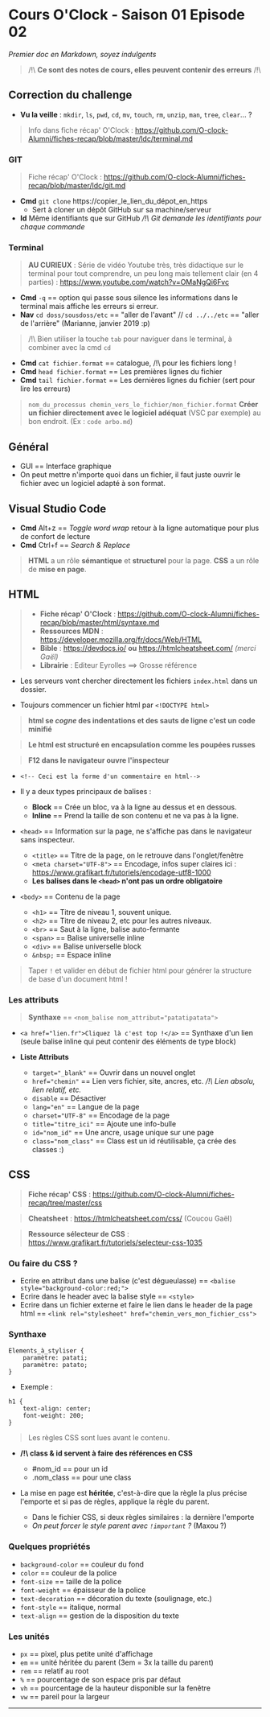 # Cours O'Clock - Saison 01 Episode 02
_Premier doc en Markdown, soyez indulgents_

> /!\ __Ce sont des notes de cours, elles peuvent contenir des erreurs__ /!\

## Correction du challenge

* __Vu la veille__ : `mkdir`, `ls`, `pwd`, `cd`, `mv`, `touch`, `rm`, `unzip`, `man`, `tree`, `clear`... ?
> Info dans fiche récap' O'Clock : https://github.com/O-clock-Alumni/fiches-recap/blob/master/ldc/terminal.md

### GIT

> Fiche récap' O'Clock : https://github.com/O-clock-Alumni/fiches-recap/blob/master/ldc/git.md

* __Cmd__ `git clone` https://copier_le_lien_du_dépot_en_https
    * Sert à cloner un dépôt GitHub sur sa machine/serveur
* __Id__ Même identifiants que sur GitHub
    _/!\ Git demande les identifiants pour chaque commande_

### Terminal

> __AU CURIEUX__ : Série de vidéo Youtube très, très didactique sur le terminal pour tout comprendre, un peu long mais tellement clair (en 4 parties) : https://www.youtube.com/watch?v=OMaNgQi6Fvc 

* __Cmd__ `-q` == option qui passe sous silence les informations dans le terminal mais affiche les erreurs si erreur.
* __Nav__ `cd doss/sousdoss/etc` == "aller de l'avant" // `cd ../../etc` == "aller de l'arrière" (Marianne, janvier 2019 :p) 

> /!\ Bien utiliser la touche `tab` pour naviguer dans le terminal, à combiner avec la cmd `cd`

* __Cmd__ `cat fichier.format` == catalogue, /!\ pour les fichiers long !
* __Cmd__ `head fichier.format` == Les premières lignes du fichier
* __Cmd__ `tail fichier.format` == Les dernières lignes du fichier (sert pour lire les erreurs)

> `nom_du_processus chemin_vers_le_fichier/mon_fichier.format` __Créer un fichier directement avec le logiciel adéquat__ (VSC par exemple) au bon endroit. (Ex : `code arbo.md`)

## Général

* GUI == Interface graphique
* On peut mettre n'importe quoi dans un fichier, il faut juste ouvrir le fichier avec un logiciel adapté à son format.


## Visual Studio Code

* __Cmd__ Alt+z == _Toggle word wrap_ retour à la ligne automatique pour plus de confort de lecture
* __Cmd__ Ctrl+f == _Search & Replace_

> __HTML__ a un rôle __sémantique__ et __structurel__ pour la page. __CSS__ a un rôle de __mise en page__.


## HTML

> * __Fiche récap' O'Clock__ : https://github.com/O-clock-Alumni/fiches-recap/blob/master/html/syntaxe.md
> * __Ressources MDN__ : https://developer.mozilla.org/fr/docs/Web/HTML
> * __Bible__ : https://devdocs.io/ __ou__ https://htmlcheatsheet.com/ _(merci Gaël)_
> * __Librairie__ : Editeur Eyrolles ==> Grosse référence



* Les serveurs vont chercher directement les fichiers `index.html` dans un dossier.

* Toujours commencer un fichier html par `<!DOCTYPE html>`

> __html se *cogne* des indentations et des sauts de ligne c'est un code minifié__

> __Le html est structuré en encapsulation comme les poupées russes__

> __F12 dans le navigateur ouvre l'inspecteur__

* `<!-- Ceci est la forme d'un commentaire en html-->`

* Il y a deux types principaux de balises :
    * __Block__ == Crée un bloc, va à la ligne au dessus et en dessous.
    * __Inline__ == Prend la taille de son contenu et ne va pas à la ligne.

* `<head>` == Information sur la page, ne s'affiche pas dans le navigateur sans inspecteur.
    * `<title>` == Titre de la page, on le retrouve dans l'onglet/fenêtre
    * `<meta charset="UTF-8">` == Encodage, infos super claires ici : https://www.grafikart.fr/tutoriels/encodage-utf8-1000
    * __Les balises dans le `<head>` n'ont pas un ordre obligatoire__

* `<body>` == Contenu de la page
    * `<h1>` == Titre de niveau 1, souvent unique.
    * `<h2>` == Titre de niveau 2, etc pour les autres niveaux.
    * `<br>` == Saut à la ligne, balise auto-fermante
    * `<span>` == Balise universelle inline
    * `<div>` == Balise universelle block
    * `&nbsp;` == Espace inline

> Taper `!` et valider en début de fichier html pour générer la structure de base d'un document html !

### Les attributs

> __Synthaxe__ == `<nom_balise nom_attribut="patatipatata">`

* `<a href="lien.fr">Cliquez là c'est top !</a>` == Synthaxe d'un lien (seule balise inline qui peut contenir des éléments de type block)

* __Liste Attributs__
    * `target="_blank"` == Ouvrir dans un nouvel onglet
    * `href="chemin"` == Lien vers fichier, site, ancres, etc. _/!\ Lien absolu, lien relatif, etc._
    * `disable` == Désactiver
    * `lang="en"` == Langue de la page
    * `charset="UTF-8"` == Encodage de la page
    * `title="titre_ici"` == Ajoute une info-bulle
    * `id="nom_id"` == Une ancre, usage unique sur une page
    * `class="nom_class"` == Class est un id réutilisable, ça crée des classes :)

## CSS

> __Fiche récap' CSS__ : https://github.com/O-clock-Alumni/fiches-recap/tree/master/css

> __Cheatsheet__ : https://htmlcheatsheet.com/css/ (Coucou Gaël)

> __Ressource sélecteur de CSS__ : https://www.grafikart.fr/tutoriels/selecteur-css-1035


### Ou faire du CSS ?

* Ecrire en attribut dans une balise (c'est dégueulasse) == `<balise style="background-color:red;">`
* Ecrire dans le header avec la balise style == `<style>`
* Ecrire dans un fichier externe et faire le lien dans le header de la page html == `<link rel="stylesheet" href="chemin_vers_mon_fichier_css">`

### Synthaxe
```
Elements_à_styliser {
    paramètre: patati;
    paramètre: patato;
}
```
* Exemple :
```
h1 {
    text-align: center;
    font-weight: 200;
}
```

> Les règles CSS sont lues avant le contenu. 

* __/!\ class & id servent à faire des références en CSS__
    * #nom_id == pour un id
    * .nom_class == pour une class

* La mise en page est __héritée__, c'est-à-dire que la règle la plus précise l'emporte et si pas de règles, applique la règle du parent.
    * Dans le fichier CSS, si deux règles similaires : la dernière l'emporte
    * _On peut forcer le style parent avec `!important` ?_ (Maxou ?)

### Quelques propriétés

* `background-color` == couleur du fond
* `color` == couleur de la police
* `font-size` == taille de la police
* `font-weight` == épaisseur de la police
* `text-decoration` == décoration du texte (soulignage, etc.)
* `font-style` == italique, normal
* `text-align` == gestion de la disposition du texte

### Les unités

* `px` == pixel, plus petite unité d'affichage
* `em` == unité héritée du parent (3em = 3x la taille du parent)
* `rem` == relatif au root
* `%` == pourcentage de son espace pris par défaut
* `vh` == pourcentage de la hauteur disponible sur la fenêtre
* `vw` == pareil pour la largeur

__________________________________________________________________












